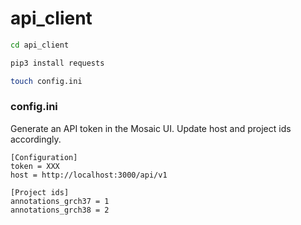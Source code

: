 # api_client

```bash
cd api_client

pip3 install requests

touch config.ini
```

### config.ini

Generate an API token in the Mosaic UI. Update host and project ids accordingly.

```
[Configuration]
token = XXX
host = http://localhost:3000/api/v1

[Project ids]
annotations_grch37 = 1
annotations_grch38 = 2
```
